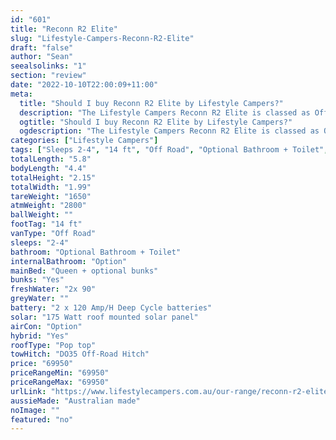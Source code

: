 ```yaml
---
id: "601"
title: "Reconn R2 Elite"
slug: "Lifestyle-Campers-Reconn-R2-Elite"
draft: "false"
author: "Sean"
seealsolinks: "1"
section: "review"
date: "2022-10-10T22:00:09+11:00"
meta:
  title: "Should I buy Reconn R2 Elite by Lifestyle Campers?"
  description: "The Lifestyle Campers Reconn R2 Elite is classed as Off Road, and sleeps 2-4 people. It is Australian made and comes in at 14 ft. It generally has Optional Bathroom + Toilet."
  ogtitle: "Should I buy Reconn R2 Elite by Lifestyle Campers?"
  ogdescription: "The Lifestyle Campers Reconn R2 Elite is classed as Off Road, and sleeps 2-4 people. It is Australian made and comes in at 14 ft. It generally has Optional Bathroom + Toilet."
categories: ["Lifestyle Campers"]
tags: ["Sleeps 2-4", "14 ft", "Off Road", "Optional Bathroom + Toilet", "Pop top", "60 - 70k"]
totalLength: "5.8"
bodyLength: "4.4"
totalHeight: "2.15"
totalWidth: "1.99"
tareWeight: "1650"
atmWeight: "2800"
ballWeight: ""
footTag: "14 ft"
vanType: "Off Road"
sleeps: "2-4"
bathroom: "Optional Bathroom + Toilet"
internalBathroom: "Option"
mainBed: "Queen + optional bunks"
bunks: "Yes"
freshWater: "2x 90"
greyWater: ""
battery: "2 x 120 Amp/H Deep Cycle batteries"
solar: "175 Watt roof mounted solar panel"
airCon: "Option"
hybrid: "Yes"
roofType: "Pop top"
towHitch: "DO35 Off-Road Hitch"
price: "69950"
priceRangeMin: "69950"
priceRangeMax: "69950"
urlLink: "https://www.lifestylecampers.com.au/our-range/reconn-r2-elite/"
aussieMade: "Australian made"
noImage: ""
featured: "no"
---
```

